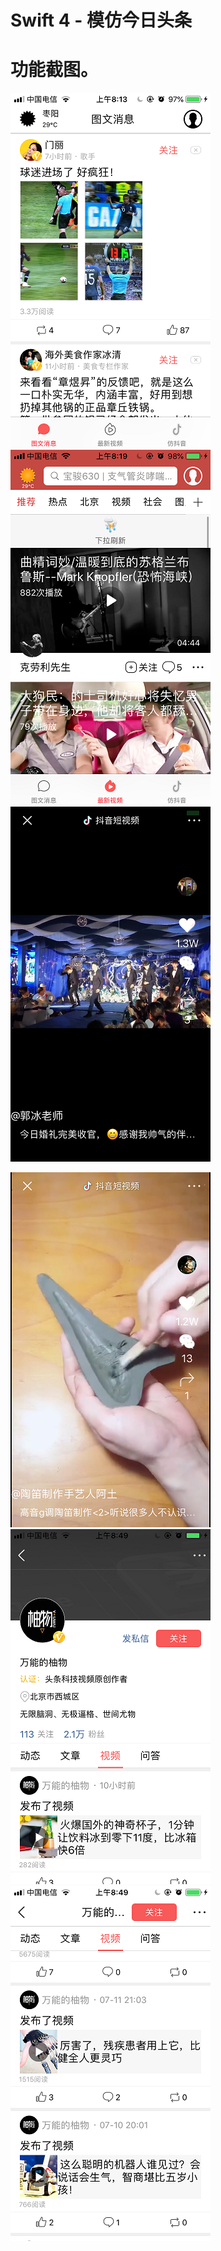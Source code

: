 # Swift 4 - 模仿今日头条

# 功能截图。

![](IMG_1249.PNG)
![](IMG_1254.PNG)
![](IMG_1255.PNG)

![](IMG_1256.PNG)
![](IMG_1257.PNG)
![](IMG_1258.PNG)
